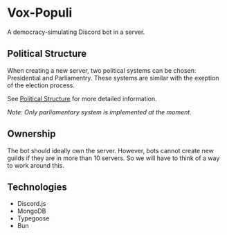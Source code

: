 # Vox-Populi
A democracy-simulating Discord bot in a server.

## Political Structure
When creating a new server, two political systems can be chosen: Presidential and Parliamentry.
These systems are similar with the exeption of the election process.

See [Political Structure](docs/politicalStructure) for more detailed information.

*Note: Only parliamentary system is implemented at the moment.*

## Ownership
The bot should ideally own the server.
However, bots cannot create new guilds if they are in more than 10 servers.
So we will have to think of a way to work around this.

## Technologies
- Discord.js
- MongoDB
- Typegoose
- Bun